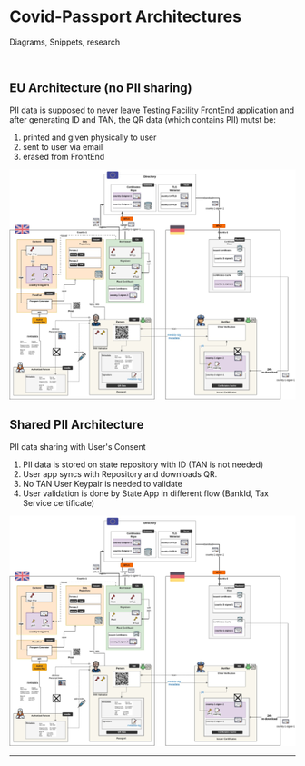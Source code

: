 # Covid-Passport Architectures

Diagrams, Snippets, research

<br>

## EU Architecture (no PII sharing)

PII data is supposed to never leave Testing Facility FrontEnd application and after generating ID and TAN, the QR data (which contains PII) mutst be:

1. printed and given physically to user
2. sent to user via email
2. erased from FrontEnd


<img src="COVID-Passport-Architecture-CovidPass-Private.jpg" width="900">

## Shared PII Architecture

PII data sharing with User's Consent

1. PII data is stored on state repository with ID (TAN is not needed)
2. User app syncs with Repository and downloads QR. 
3. No TAN User Keypair is needed to validate
4. User validation is done by State App in different flow (BankId, Tax Service certificate)


<img src="COVID-Passport-Architecture-CovidPass-Private.jpg" width="900">

----

